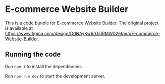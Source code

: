
  # E-commerce Website Builder

  This is a code bundle for E-commerce Website Builder. The original project is available at https://www.figma.com/design/OdNAyKw6rGi0RMW02etpea/E-commerce-Website-Builder.

  ## Running the code

  Run `npm i` to install the dependencies.

  Run `npm run dev` to start the development server.
  